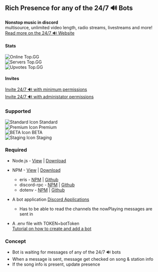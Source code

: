 ## Rich Presence for any of the 24/7 🔊 Bots

**Nonstop music in discord**<br>
multisource, unlimited video length,
radio streams, livestreams and more!<br>
[Read more on the 24/7 🔊 Website](https://24-7music.com/)
#### Stats
![Online Top.GG](https://top.gg/api/widget/status/369208607126061057.svg)<br>
![Servers Top.GG](https://top.gg/api/widget/servers/369208607126061057.svg)<br>
![Upvotes Top.GG](https://top.gg/api/widget/upvotes/369208607126061057.svg)<br>

#### Invites
[Invite 24/7 🔊 with minimum permissions](https://invite.24-7music.com)<br>
[Invite 24/7 🔊 with administator permissions](https://discord.com/oauth2/authorize?client_id=369208607126061057&permissions=8&scope=bot%20applications.commands)<br>

### Supported
![Standard Icon](https://cdn.discordapp.com/avatars/369208607126061057/d976a0f1ae3a157dba7749cf5400cf37.png?size=20) Standard<br> 
![Premium Icon](https://cdn.discordapp.com/avatars/577082479538733068/c84bc9c33bfb61d04fdf5a117514929c.png?size=20) Premium<br>
![BETA Icon](https://cdn.discordapp.com/avatars/380673375904989185/dc62dba49af50368d66501fc4d885656.png?size=20) BETA<br>
![Staging Icon](https://cdn.discordapp.com/avatars/823309067047927808/70a90dfa5a770157492293f4ea0a37ae.png?size=20) Staging<br>

### Required
- Node.js - [View](https://nodejs.dev/) | [Download](https://nodejs.org/en/download/)
- NPM - [View](https://www.npmjs.com/get-npm) | [Download](https://docs.npmjs.com/downloading-and-installing-node-js-and-npm)
  - eris - [NPM](https://www.npmjs.com/package/eris) | [Github](https://github.com/abalabahaha/eris)
  - discord-rpc - [NPM](https://www.npmjs.com/package/discord-rpc) | [Github](https://github.com/discordjs/RPC)
  - dotenv - [NPM](https://www.npmjs.com/package/dotenv) | [Github](https://github.com/motdotla/dotenv)

- A bot application [Discord Applications](https://discord.com/developers/applications)
  - Has to be able to read the channels the nowPlaying messages are sent in  
- A .env file with TOKEN=botToken<br>
[Tutorial on how to create and add a bot](https://github.com/reactiflux/discord-irc/wiki/Creating-a-discord-bot-&-getting-a-token)

### Concept
- Bot is waiting for messages of any of the 24/7 🔊 bots
- When a message is sent, message get checked on song & station info
- If the song info is present, update presence

